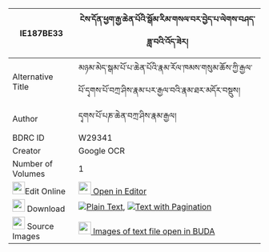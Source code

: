 |IE187BE33|ངེས་དོན་ཕྱག་རྒྱ་ཆེན་པོའི་སྒོམ་རིམ་གསལ་བར་བྱེད་པ་ལེགས་བཤད་ཟླ་བའི་འོད་ཟེར། 
| --- | --- 
|Alternative Title |མཉམ་མེད་སྒམ་པོ་པ་ཆེན་པོའི་རྣམ་རོལ་ཁམས་གསུམ་ཆོས་ཀྱི་རྒྱལ་པོ་དྭགས་པོ་བཀྲ་ཤིས་རྣམ་པར་རྒྱལ་བའི་རྣམ་ཐར་མདོར་བསྡུས།
|Author| དྭགས་པོ་པཎ་ཆེན་བཀྲ་ཤིས་རྣམ་རྒྱལ།
|BDRC ID | W29341
|Creator | Google OCR
|Number of Volumes| 1
|<img width="25" src="https://img.icons8.com/color/25/000000/edit-property.png">Edit Online| [<img width="25" src="https://avatars.githubusercontent.com/u/45091458?s=200&v=4"> Open in Editor](http://editor.openpecha.org/IE187BE33)
|<img width="25" src="https://img.icons8.com/fluent/48/000000/download-2.png"/>  Download | [![](https://img.icons8.com/color/20/000000/txt.png)Plain Text](https://github.com/Openpecha/IE187BE33/releases/download/v1/ngedon_chakgya_chenpo_i_gomrim_plain_IE187BE33.zip), [![](https://img.icons8.com/color/20/000000/txt.png)Text with Pagination](https://github.com/Openpecha/IE187BE33/releases/download/v1/ngedon_chakgya_chenpo_i_gomrim_pages_IE187BE33.zip)
|<img width="25" src="https://img.icons8.com/plasticine/100/000000/pictures-folder.png"/>  Source Images | [<img width="25" src="https://library.bdrc.io/icons/BUDA-small.svg"> Images of text file open in BUDA](https://library.bdrc.io/show/bdr:W29341)